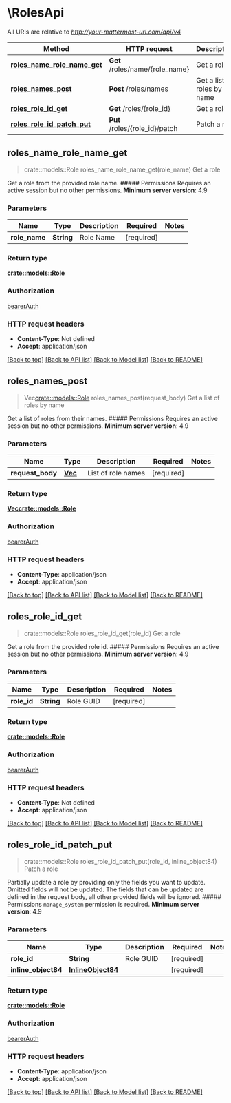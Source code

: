 # \RolesApi

All URIs are relative to *http://your-mattermost-url.com/api/v4*

Method | HTTP request | Description
------------- | ------------- | -------------
[**roles_name_role_name_get**](RolesApi.md#roles_name_role_name_get) | **Get** /roles/name/{role_name} | Get a role
[**roles_names_post**](RolesApi.md#roles_names_post) | **Post** /roles/names | Get a list of roles by name
[**roles_role_id_get**](RolesApi.md#roles_role_id_get) | **Get** /roles/{role_id} | Get a role
[**roles_role_id_patch_put**](RolesApi.md#roles_role_id_patch_put) | **Put** /roles/{role_id}/patch | Patch a role



## roles_name_role_name_get

> crate::models::Role roles_name_role_name_get(role_name)
Get a role

Get a role from the provided role name.  ##### Permissions Requires an active session but no other permissions.  __Minimum server version__: 4.9 

### Parameters


Name | Type | Description  | Required | Notes
------------- | ------------- | ------------- | ------------- | -------------
**role_name** | **String** | Role Name | [required] |

### Return type

[**crate::models::Role**](Role.md)

### Authorization

[bearerAuth](../README.md#bearerAuth)

### HTTP request headers

- **Content-Type**: Not defined
- **Accept**: application/json

[[Back to top]](#) [[Back to API list]](../README.md#documentation-for-api-endpoints) [[Back to Model list]](../README.md#documentation-for-models) [[Back to README]](../README.md)


## roles_names_post

> Vec<crate::models::Role> roles_names_post(request_body)
Get a list of roles by name

Get a list of roles from their names.  ##### Permissions Requires an active session but no other permissions.  __Minimum server version__: 4.9 

### Parameters


Name | Type | Description  | Required | Notes
------------- | ------------- | ------------- | ------------- | -------------
**request_body** | [**Vec<String>**](String.md) | List of role names | [required] |

### Return type

[**Vec<crate::models::Role>**](Role.md)

### Authorization

[bearerAuth](../README.md#bearerAuth)

### HTTP request headers

- **Content-Type**: application/json
- **Accept**: application/json

[[Back to top]](#) [[Back to API list]](../README.md#documentation-for-api-endpoints) [[Back to Model list]](../README.md#documentation-for-models) [[Back to README]](../README.md)


## roles_role_id_get

> crate::models::Role roles_role_id_get(role_id)
Get a role

Get a role from the provided role id.  ##### Permissions Requires an active session but no other permissions.  __Minimum server version__: 4.9 

### Parameters


Name | Type | Description  | Required | Notes
------------- | ------------- | ------------- | ------------- | -------------
**role_id** | **String** | Role GUID | [required] |

### Return type

[**crate::models::Role**](Role.md)

### Authorization

[bearerAuth](../README.md#bearerAuth)

### HTTP request headers

- **Content-Type**: Not defined
- **Accept**: application/json

[[Back to top]](#) [[Back to API list]](../README.md#documentation-for-api-endpoints) [[Back to Model list]](../README.md#documentation-for-models) [[Back to README]](../README.md)


## roles_role_id_patch_put

> crate::models::Role roles_role_id_patch_put(role_id, inline_object84)
Patch a role

Partially update a role by providing only the fields you want to update. Omitted fields will not be updated. The fields that can be updated are defined in the request body, all other provided fields will be ignored.  ##### Permissions `manage_system` permission is required.  __Minimum server version__: 4.9 

### Parameters


Name | Type | Description  | Required | Notes
------------- | ------------- | ------------- | ------------- | -------------
**role_id** | **String** | Role GUID | [required] |
**inline_object84** | [**InlineObject84**](InlineObject84.md) |  | [required] |

### Return type

[**crate::models::Role**](Role.md)

### Authorization

[bearerAuth](../README.md#bearerAuth)

### HTTP request headers

- **Content-Type**: application/json
- **Accept**: application/json

[[Back to top]](#) [[Back to API list]](../README.md#documentation-for-api-endpoints) [[Back to Model list]](../README.md#documentation-for-models) [[Back to README]](../README.md)

